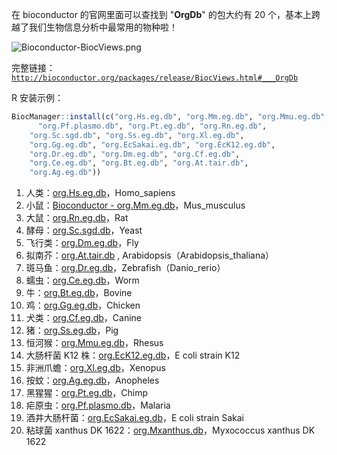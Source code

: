 在 bioconductor 的官网里面可以查找到 "**OrgDb**" 的包大约有 20 个，基本上跨越了我们生物信息分析中最常用的物种啦！

![Bioconductor-BiocViews.png](https://shub-1251708715.cos.ap-guangzhou.myqcloud.com/elog-docs-images/FqHhM0AsWb5-p7OdLHYa0CH6i7c2.png)

完整链接：[`http://bioconductor.org/packages/release/BiocViews.html#___OrgDb`](http://bioconductor.org/packages/release/BiocViews.html#___OrgDb)

R 安装示例：

```r
BiocManager::install(c("org.Hs.eg.db", "org.Mm.eg.db", "org.Mmu.eg.db",
	  "org.Pf.plasmo.db", "org.Pt.eg.db", "org.Rn.eg.db",
    "org.Sc.sgd.db", "org.Ss.eg.db", "org.Xl.eg.db",
    "org.Gg.eg.db", "org.EcSakai.eg.db", "org.EcK12.eg.db",
    "org.Dr.eg.db", "org.Dm.eg.db", "org.Cf.eg.db",
    "org.Ce.eg.db", "org.Bt.eg.db", "org.At.tair.db",
    "org.Ag.eg.db"))
```

1. 人类：[org.Hs.eg.db](http://www.bioconductor.org/packages/release/data/annotation/html/org.Hs.eg.db.html)，Homo_sapiens
2. 小鼠：[Bioconductor - org.Mm.eg.db](http://www.bioconductor.org/packages/release/data/annotation/html/org.Mm.eg.db.html)，Mus_musculus
3. 大鼠：[org.Rn.eg.db](http://bioconductor.org/packages/release/data/annotation/html/org.Rn.eg.db.html)，Rat
4. 酵母：[org.Sc.sgd.db](http://bioconductor.org/packages/release/data/annotation/html/org.Sc.sgd.db.html)，Yeast
5. 飞行类：[org.Dm.eg.db](http://bioconductor.org/packages/release/data/annotation/html/org.Dm.eg.db.html)，Fly
6. 拟南芥：[org.At.tair.db](http://www.bioconductor.org/packages/release/data/annotation/html/org.At.tair.db.html) , Arabidopsis（Arabidopsis_thaliana）
7. 斑马鱼：[org.Dr.eg.db](http://www.bioconductor.org/packages/release/data/annotation/html/org.Dr.eg.db.html)，Zebrafish（Danio_rerio）
8. 蠕虫：[org.Ce.eg.db](http://bioconductor.org/packages/release/data/annotation/html/org.Ce.eg.db.html)，Worm
9. 牛：[org.Bt.eg.db](http://bioconductor.org/packages/release/data/annotation/html/org.Bt.eg.db.html)，Bovine
10. 鸡：[org.Gg.eg.db](http://bioconductor.org/packages/release/data/annotation/html/org.Gg.eg.db.html)，Chicken
11. 犬类：[org.Cf.eg.db](http://bioconductor.org/packages/release/data/annotation/html/org.Cf.eg.db.html)，Canine
12. 猪：[org.Ss.eg.db](http://bioconductor.org/packages/release/data/annotation/html/org.Ss.eg.db.html)，Pig
13. 恒河猴：[org.Mmu.eg.db](http://bioconductor.org/packages/release/data/annotation/html/org.Mmu.eg.db.html)，Rhesus
14. 大肠杆菌 K12 株：[org.EcK12.eg.db](http://bioconductor.org/packages/release/data/annotation/html/org.EcK12.eg.db.html)，E coli strain K12
15. 非洲爪蟾：[org.Xl.eg.db](http://bioconductor.org/packages/release/data/annotation/html/org.Xl.eg.db.html)，Xenopus
16. 按蚊：[org.Ag.eg.db](http://bioconductor.org/packages/release/data/annotation/html/org.Ag.eg.db.html)，Anopheles
17. 黑猩猩：[org.Pt.eg.db](http://bioconductor.org/packages/release/data/annotation/html/org.Pt.eg.db.html)，Chimp
18. 疟原虫：[org.Pf.plasmo.db](http://bioconductor.org/packages/release/data/annotation/html/org.Pf.plasmo.db.html)，Malaria
19. 酒井大肠杆菌：[org.EcSakai.eg.db](http://bioconductor.org/packages/release/data/annotation/html/org.EcSakai.eg.db.html)，E coli strain Sakai
20. 粘球菌 xanthus DK 1622：[org.Mxanthus.db](http://bioconductor.org/packages/release/data/annotation/html/org.Mxanthus.db.html)，Myxococcus xanthus DK 1622
